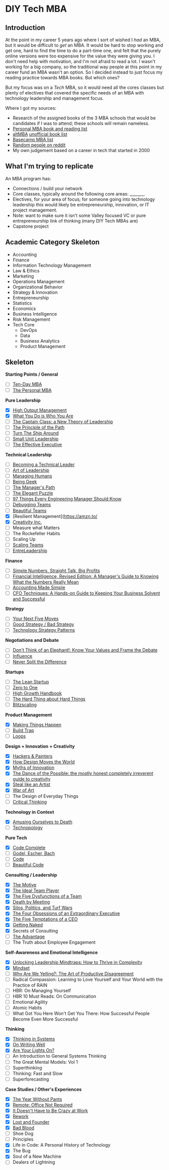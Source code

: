 # DIY Tech MBA

## Introduction

At the point in my career 5 years ago where I sort of wished I *had* an MBA, but it would be difficult to *get* an MBA. It would be hard to stop working and get one, hard to find the time to do a part-time one, and felt that the purely online versions were too expensive for the value they were giving you. I don't need help with motivation, and I'm not afraid to read a lot. I wasn't working for a big company, so the traditional way people at this point in my career fund an MBA wasn't an option. So I decided instead to just focus my reading practice towards MBA books. But which ones?

But my focus was on a *Tech* MBA, so it would need all the cores classes but plenty of electives that covered the specific needs of an MBA with technology leadership and management focus.

Where I got my sources:

- Research of the assigned books of the 3 MBA schools that would be candidates if I was to attend; these schools will remain nameless.
- [Personal MBA book and reading list](https://personalmba.com/)
- [altMBA](https://altmba.com/) [unofficial book list](https://www.goodreads.com/shelf/show/altmba)
- [Basecamp MBA list](https://m.signalvnoise.com/the--basecamp-mba--reading-list/)
- [Random people on reddit](https://www.reddit.com/r/Entrepreneur/comments/663vkv/diymba_a_compiled_list_of_19_free_courses_31_books/)
- My own judgement based on a career in tech that started in 2000

## What I'm trying to replicate

An MBA program has:

- Connections / build your network
- Core classes, typically around the following core areas: _______.
- Electives, for your area of focus; for someone going into technology leadership this would likely be entrepreneurship, innovation, or IT project management.
- Note: want to make sure it isn't some Valley focused VC or pure entrepreneurship link of thinking (many DIY Tech MBAs are)
- Capstone project

## Academic Category Skeleton

- Accounting
- Finance
- Information Technology Management
- Law & Ethics
- Marketing
- Operations Management
- Organizational Behavior
- Strategy & Innovation
- Entrepreneurship
- Statistics
- Economics
- Business Intelligence
- Risk Management
- Tech Core
    - DevOps
    - Data
    - Business Analytics
    - Product Management

## Skeleton

**Starting Points / General**

- [ ] [Ten-Day MBA](https://amzn.to/3kjjbm0)
- [ ] [The Personal MBA](https://amzn.to/3kjX8eN)

**Pure Leadership**

- [X] [High Output Management](https://amzn.to/3ixCY0s)
- [X] [What You Do is Who You Are](https://amzn.to/2Qyx42D)
- [ ] [The Captain Class: a New Theory of Leadership](https://amzn.to/3kelUgq)
- [ ] [The Principle of the Path](https://amzn.to/3mxEKBp)
- [ ] [Turn The Ship Around](https://amzn.to/3iCg2x9)
- [ ] [Small Unit Leadership](https://amzn.to/3mkZzQp)
- [ ] [The Effective Executive](https://amzn.to/2E3OmlL)

**Technical Leadership**

- [ ] [Becoming a Technical Leader](https://amzn.to/3mppeaE)
- [ ] [Art of Leadership](https://amzn.to/3bZONtO)
- [ ] [Managing Humans](https://amzn.to/33x1DMn)
- [ ] [Being Geek](https://amzn.to/3c8Zc6M)
- [ ] [The Manager's Path](https://amzn.to/3moXCCp)
- [ ] [The Elegant Puzzle](https://amzn.to/2Rulbvk)
- [ ] [97 Things Every Engineering Manager Should Know](https://amzn.to/2RtPkeb)
- [ ] [Debugging Teams](https://amzn.to/35EhlYP)
- [ ] [Beautiful Teams](https://amzn.to/3iyz9Z9)
- [X] [Resilient Management](https://amzn.to/
- [X] [Creativity Inc.](https://amzn.to/2ZI81PP)
- [ ] Measure what Matters
- [ ] The Rockefeller Habits
- [ ] Scaling Up
- [ ] [Scaling Teams](https://amzn.to/2Rukjqt)
- [ ] [EntreLeadership](https://amzn.to/2ZHjQpn)

**Finance**

- [ ] [Simple Numbers, Straight Talk, Big Profits](https://amzn.to/33u4aah)
- [ ] [Financial Intelligence, Revised Edition: A Manager's Guide to Knowing What the Numbers Really Mean](https://amzn.to/32ArF2d)
- [ ] [Accounting Made Simple](https://amzn.to/3c2y09z)
- [ ] [CFO Techniques: A Hands-on Guide to Keeping Your Business Solvent and Successful](https://amzn.to/3kjjbm0)

**Strategy**

- [ ] [Your Next Five Moves](https://amzn.to/35GG5jg)
- [ ] [Good Strategy / Bad Strategy](https://amzn.to/2RwXp1P)
- [ ] [Technology Strategy Patterns](https://amzn.to/3mjLnah)

**Negotiations and Debate**

- [ ] [Don't Think of an Elephant!: Know Your Values and Frame the Debate](https://amzn.to/3hxSCaQ)
- [ ] [Influence](https://amzn.to/2H56ih6)
- [ ] [Never Split the Difference](https://amzn.to/3hsJ3Ko)

**Startups**

- [ ] [The Lean Startup](https://amzn.to/2ZIuDjb)
- [ ] [Zero to One](https://amzn.to/2ZIkjYB)
- [ ] [High Growth Handbook](https://amzn.to/32Ak0B0)
- [ ] [The Hard Thing about Hard Things](https://amzn.to/3c3zVe7)
- [ ] [Blitzscaling](https://amzn.to/2Rwix8c)

**Product Management**

- [X] [Making Things Happen](https://amzn.to/2ZF8wdy)
- [ ] [Build Trap](https://amzn.to/3c2wkgv)
- [ ] [Loops](https://amzn.to/2RvBvMo)

**Design + Innovation + Creativity**

- [X] [Hackers & Painters](https://amzn.to/2RqTDah)
- [X] [How Design Moves the World](https://amzn.to/3iA8ZVE)
- [X] [Myths of Innovation](https://amzn.to/32uvuG2)
- [X] [The Dance of the Possible: the mostly honest completely irreverent guide to creativity](https://amzn.to/2E2uCio)
- [X] [Steal like an Artist](https://amzn.to/3mjnP5n)
- [X] [War of Art](https://amzn.to/3hv8A5L)
- [ ] The Design of Everyday Things
- [ ] [Critical Thinking](https://amzn.to/3mpxFT9)

**Technology in Context**
- [X] [Amusing Ourselves to Death](https://amzn.to/2FvjCuA)
- [ ] [Technopology](https://amzn.to/2ZEQYy6)

**Pure Tech**

- [X] [Code Complete](https://amzn.to/2Rsm0oe)
- [ ] [Godel, Escher, Bach](https://amzn.to/2FwA6To)
- [ ] [Code](https://amzn.to/3izUMbs)
- [ ] [Beautiful Code](https://amzn.to/2ZG3Uni)

**Consulting / Leadership**
- [X] [The Motive](https://amzn.to/3kiOZHE)
- [X] [The Ideal Team Player](https://amzn.to/377PDky)
- [X] [The Five Dysfunctions of a Team](https://amzn.to/2PYGvt6)
- [X] [Death by Meeting](https://amzn.to/2ERas84)
- [X] [Silos, Politics, and Turf Wars](https://amzn.to/2ZnAKbm)
- [X] [The Four Obsessions of an Extraordinary Executive](https://amzn.to/2sh6Mti)
- [X] [The Five Temptations of a CEO](https://amzn.to/2QhkIvr)
- [X] [Getting Naked](https://amzn.to/2t0v0Iy)
- [X] Secrets of Consulting
- [ ] [The Advantage](https://amzn.to/3hC3ZhY)
- [ ] The Truth about Employee Engagement

**Self-Awareness and Emotional Intelligence**

- [X] [Unlocking Leadership Mindtraps: How to Thrive in Complexity](https://amzn.to/3hwIG1l)
- [X] [Mindset](https://amzn.to/3mrkYXR)
- [ ] [Why Are We Yelling?: The Art of Productive Disagreement](https://amzn.to/3mqLzo0)
- [ ] Radical Compassion: Learning to Love Yourself and Your World with the Practice of RAIN
- [ ] HBR: On Managing Yourself
- [ ] HBR 10 Must Reads: On Communication
- [ ] Emotional Agility
- [ ] Atomic Habits
- [ ] What Got You Here Won't Get You There: How Successful People Become Even More Successful

**Thinking**

- [X] [Thinking in Systems](https://amzn.to/33r1XMI)
- [X] [On Writing Well](https://amzn.to/3bZpzMa)
- [X] [Are Your Lights On?](https://amzn.to/2FHPZWB)
- [ ] An Introduction to General Systems Thinking
- [ ] The Great Mental Models: Vol 1
- [ ] Superthinking
- [ ] Thinking: Fast and Slow
- [ ] Superforecasting  

**Case Studies / Other's Experiences**

- [X] [The Year Without Pants](https://amzn.to/3hz6xxB)
- [X] [Remote: Office Not Required](https://amzn.to/3c1Znk4)
- [X] [It Doesn't Have to Be Crazy at Work](https://amzn.to/33AKRvM)
- [X] [Rework](https://amzn.to/3mosH98)
- [X] [Lost and Founder](https://amzn.to/3hAOfvL)
- [X] [Bad Blood](https://amzn.to/33vm0tn)
- [ ] Shoe Dog
- [ ] Principles
- [X] Life in Code: A Personal History of Technology
- [X] The Bug
- [X] Soul of a New Machine
- [ ] Dealers of Lightning
